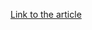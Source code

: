 [Link to the article](https://www.welivesecurity.com/en/eset-research/introducing-hybridpetya-petya-notpetya-copycat-uefi-secure-boot-bypass/)
